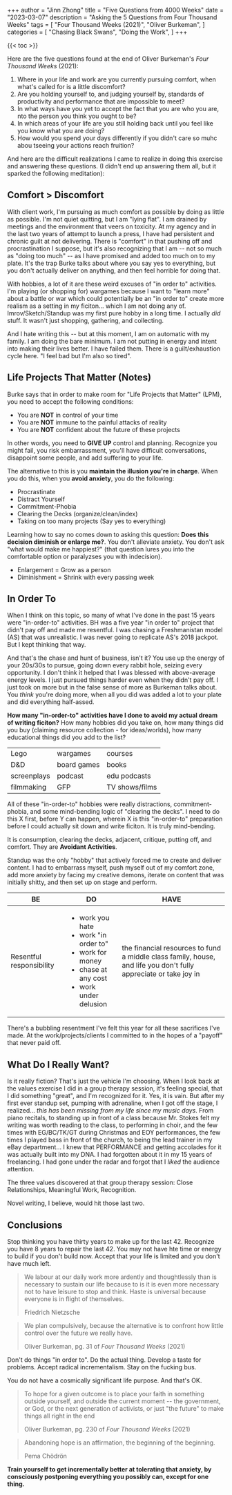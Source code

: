+++
author = "Jinn Zhong"
title = "Five Questions from 4000 Weeks"
date = "2023-03-07"
description = "Asking the 5 Questions from Four Thousand Weeks"
tags = [
    "Four Thousand Weeks (2021)",
    "Oliver Burkeman",
]
categories = [
    "Chasing Black Swans",
    "Doing the Work",
]
+++

{{< toc >}}

Here are the five questions found at the end of Oliver Burkeman's _Four Thousand Weeks_ (2021):

1. Where in your life and work are you currently pursuing comfort, when what's called for is a little discomfort?
2. Are you holding yourself to, and judging yourself by, standards of productivity and performance that are impossible to meet?
3. In what ways have you yet to accept the fact that you are who you are, nto the person you think you ought to be?
4. In which areas of your life are you still holding back until you feel like you know what you are doing?
5. How would you spend your days differently if you didn't care so muhc abou tseeing your actions reach fruition?

And here are the difficult realizations I came to realize in doing this exercise and answering these questions. (I didn't end up answering them all, but it sparked the following meditation):

## Comfort > Discomfort

With client work, I'm pursuing as much comfort as possible by doing as little as possible. I'm not quiet quitting, but I am "lying flat". I am drained by meetings and the environment that veers on toxicity. At my agency and in the last two years of attempt to launch a press, I have had persistent and chronic guilt at not delivering. There is "comfort" in that pushing off and procrastination I suppose, but it's also recognizing that I am -- not so much as "doing too much" -- as I have promised and added too much on to my plate. It's the trap Burke talks about where you say yes to everything, but you don't actually deliver on anything, and then feel horrible for doing that.

With hobbies, a lot of it are these weird excuses of "in order to" activities. I'm playing (or shopping for) wargames because I want to "learn more" about a battle or war which could potentially be an "in order to" create more realism as a setting in my ficiton... which I am not doing any of. Imrov/Sketch/Standup was my first pure hobby in a long time. I actually _did_ stuff. It wasn't just shopping, gathering, and collecting.

And I hate writing this -- but at this moment, I am on automatic with my family. I am doing the bare minimum. I am not putting in energy and intent into making their lives better. I have failed them. There is a guilt/exhaustion cycle here. "I feel bad but I'm also so tired".

## Life Projects That Matter (Notes)

Burke says that in order to make room for "Life Projects that Matter" (LPM), you need to accept the following conditions:
* You are **NOT** in control of your time
* You are **NOT** immune to the painful attacks of reality
* You are **NOT** confident about the future of these projects

In other words, you need to **GIVE UP** control and planning. Recognize you might fail, you risk embarrassment, you'll have difficult conversations, disappoint some people, and add suffering to your life.

The alternative to this is you **maintain the illusion you're in charge**. When you do this, when you **avoid anxiety**, you do the following:
* Procrastinate
* Distract Yourself
* Commitment-Phobia
* Clearing the Decks (organize/clean/index)
* Taking on too many projects (Say yes to everything)

Learning how to say no comes down to asking this question: **Does this decision diminish or enlarge me?**. You don't alleviate anxiety. You don't ask "what would make me happiest?" (that question lures you into the comfortable option or paralyzses you with indecision).

* Enlargement = Grow as a person
* Diminishment = Shrink with every passing week

## In Order To

When I think on this topic, so many of what I've done in the past 15 years were "in-order-to" activities. BH was a five year "in order to" project that didn't pay off and made me resentful. I was chasing a Freshmanistan model (AS) that was unrealistic. I was never going to replicate AS's 2018 jackpot. But I kept thinking that way.

And that's the chase and hunt of business, isn't it? You use up the energy of your 20s/30s to pursue, going down every rabbit hole, seizing every opportunity. I don't think it helped that I was blessed with above-average energy levels. I just pursued things harder even when they didn't pay off. I just took on more but in the false sense of more as Burkeman talks about. You _think_ you're doing more, when all you did was added a lot to your plate and did everything half-assed.

**How many "in-order-to" activities have I done to avoid my actual dream of writing ficiton?** How many hobbies did you take on, how many things did you buy (claiming resource collection - for ideas/worlds), how many educational things did you add to the list?

| | | |
|:---|:---|:---|
|Lego|wargames|courses|
|D&D|board games|books|
|screenplays|podcast|edu podcasts|
|filmmaking|GFP|TV shows/films|

All of these "in-order-to" hobbies were really distractions, commitment-phobia, and some mind-bending logic of "clearing the decks". I need to do this X first, before Y can happen, wherein X is this "in-order-to" preparation before I could actually sit down and write ficiton. It is truly mind-bending.

It is consumption, clearing the decks, adjacent, critique, putting off, and comfort. They are **Avoidant Activities**. 

Standup was the only "hobby" that actively forced me to create and deliver content. I had to embarrass myself, push myself out of my comfort zone, add more anxiety by facing my creative demons, iterate on content that was initially shitty, and then set up on stage and perform.

| BE | DO | HAVE |
|---|---|---|
|Resentful responsibility | <ul><li>work you hate</li><li>work "in order to"</li><li>work for money</li><li>chase at any cost</li><li>work under delusion</li></ul> | the financial resources to fund a middle class family, house, and life you don't fully appreciate or take joy in|

There's a bubbling resentment I've felt this year for all these sacrifices I've made. At the work/projects/clients I committed to in the hopes of a "payoff" that never paid off.

## What Do I Really Want?

Is it really fiction? That's just the vehicle I'm choosing. When I look back at the values exercise I did in a group therapy session, it's feeling special, that I did something "great", and I'm recognized for it. Yes, it is vain. But after my first ever standup set, pumping with adrenaline, when I got off the stage, I realized... _this has been missing from my life since my music days_. From piano recitals, to standing up in front of a class because Mr. Stokes felt my writing was worth reading to the class, to performing in choir, and the few times with EG/BC/TK/GT during Christmas and EOY performances, the few times I played bass in front of the church, to being the lead trainer in my eBay department... I knew that PERFORMANCE and getting accolades for it was actually built into my DNA. I had forgotten about it in my 15 years of freelancing. I had gone under the radar and forgot that I _liked_ the audience attention.

The three values discovered at that group therapy session: Close Relationships, Meaningful Work, Recognition.

Novel writing, I believe, would hit those last two.

## Conclusions

Stop thinking you have thirty years to make up for the last 42. Recognize you have 8 years to repair the last 42. You may not have hte time or energy to build if you don't build now. Accept that your life is limited and you don't have much left.

> We labour at our daily work more ardently and thoughtlessly than is necessary to sustain our life because to is it is even more necessary not to have leisure to stop and think. Haste is universal because everyone is in flight of themselves.
>
> Friedrich Nietzsche

> We plan compulsively, because the alternative is to confront how little control over the future we really have.
>
> Oliver Burkeman, pg. 31 of _Four Thousand Weeks_ (2021)

Don't do things "in order to". Do the actual thing. Develop a taste for problems. Accept radical incrementalism. Stay on the fucking bus.

You do not have a cosmically significant life purpose. And that's OK.

> To hope for a given outcome is to place your faith in something outside yourself, and outside the current moment -- the government, or God, or the next generation of activists, or just "the future" to make things all right in the end
>
> Oliver Burkeman, pg. 230 of _Four Thousand Weeks_ (2021)

> Abandoning hope is an affirmation, the beginning of the beginning.
>
> Pema Chödrön

**Train yourself to get incrementally better at tolerating that anxiety, by consciously postponing everything you possibly can, except for one thing.**






